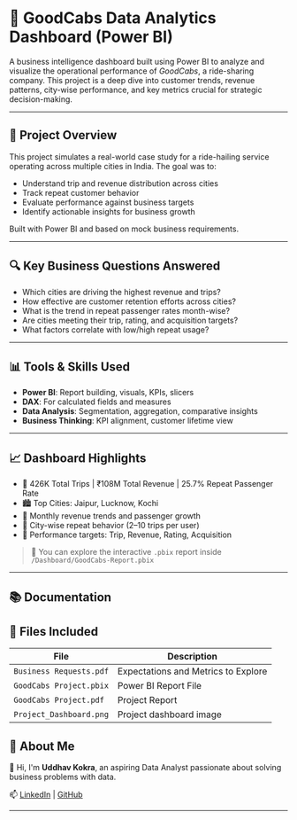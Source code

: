 # 🚖 GoodCabs Data Analytics Dashboard (Power BI)

A business intelligence dashboard built using Power BI to analyze and visualize the operational performance of *GoodCabs*, a ride-sharing company. This project is a deep dive into customer trends, revenue patterns, city-wise performance, and key metrics crucial for strategic decision-making.

---

## 📌 Project Overview

This project simulates a real-world case study for a ride-hailing service operating across multiple cities in India. The goal was to:
- Understand trip and revenue distribution across cities
- Track repeat customer behavior
- Evaluate performance against business targets
- Identify actionable insights for business growth

Built with Power BI and based on mock business requirements.

---

## 🔍 Key Business Questions Answered

- Which cities are driving the highest revenue and trips?
- How effective are customer retention efforts across cities?
- What is the trend in repeat passenger rates month-wise?
- Are cities meeting their trip, rating, and acquisition targets?
- What factors correlate with low/high repeat usage?

---

## 📊 Tools & Skills Used

- **Power BI**: Report building, visuals, KPIs, slicers
- **DAX**: For calculated fields and measures
- **Data Analysis**: Segmentation, aggregation, comparative insights
- **Business Thinking**: KPI alignment, customer lifetime view

---

## 📈 Dashboard Highlights

- 📌 426K Total Trips | ₹108M Total Revenue | 25.7% Repeat Passenger Rate
- 🏙️ Top Cities: Jaipur, Lucknow, Kochi
- 📆 Monthly revenue trends and passenger growth
- 🔁 City-wise repeat behavior (2–10 trips per user)
- 🎯 Performance targets: Trip, Revenue, Rating, Acquisition

> 📂 You can explore the interactive `.pbix` report inside `/Dashboard/GoodCabs-Report.pbix`

---

## 📚 Documentation

## 📁 Files Included

| File | Description |
|------|-------------|
| `Business Requests.pdf` | Expectations and Metrics to Explore |
| `GoodCabs Project.pbix` | Power BI Report File |
| `GoodCabs Project.pdf` | Project Report  |
| `Project_Dashboard.png` | Project dashboard image |

## 🙋 About Me

👋 Hi, I'm **Uddhav Kokra**, an aspiring Data Analyst passionate about solving business problems with data.

📫 [LinkedIn](https://www.linkedin.com/in/uddhavkokra) | [GitHub](https://github.com/Ukvk1718)

---

